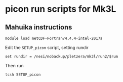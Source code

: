 # picon run scripts for Mk3L

## Mahuika instructions

```
module load netCDF-Fortran/4.4.4-intel-2017a
```
Edit the `SETUP_picon` script, setting rundir
```
set rundir = /nesi/nobackup/pletzera/mk3l/run2/$run
```
Then run
```
tcsh SETUP_picon
```
